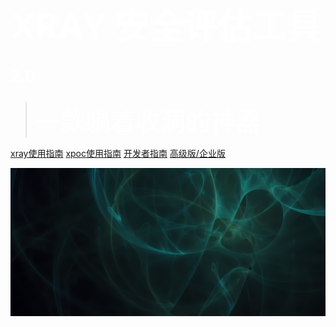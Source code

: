 # <span style="color: white; font-size: 55px;">XRAY 安全评估工具<span style="color: white; font-size: 25px;">2.0</span></span>
> <span style="color: white; font-size: 40px; line-height: normal;">一款躺着收洞的神器</span>

[xray使用指南](/tutorial/introduce)
[xpoc使用指南](/xpoc/QuickStart.md)
[开发者指南](/guide/QuickStart.md)
[高级版/企业版](/generic/compare.md)

![](/assets/00000.png)
